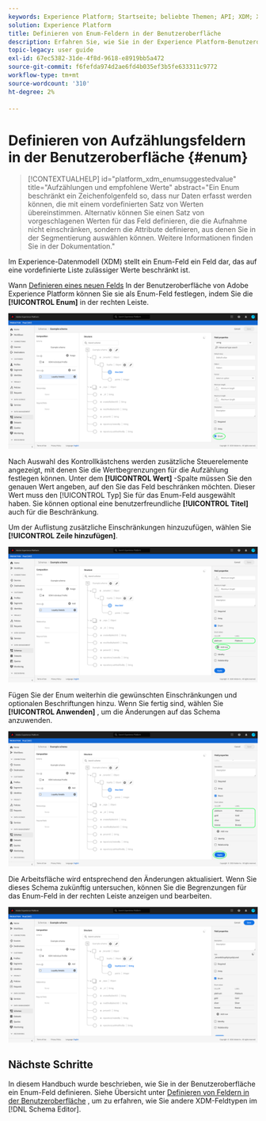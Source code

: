 ```yaml
---
keywords: Experience Platform; Startseite; beliebte Themen; API; XDM; XDM; XDM-System; Experience-Datenmodell; Datenmodell; ui; Workspace; Enum; Feld;
solution: Experience Platform
title: Definieren von Enum-Feldern in der Benutzeroberfläche
description: Erfahren Sie, wie Sie in der Experience Platform-Benutzeroberfläche ein Enum-Feld definieren.
topic-legacy: user guide
exl-id: 67ec5382-31de-4f8d-9618-e8919bb5a472
source-git-commit: f6fefda974d2ae6fd4b035ef3b5fe633311c9772
workflow-type: tm+mt
source-wordcount: '310'
ht-degree: 2%

---
```


# Definieren von Aufzählungsfeldern in der Benutzeroberfläche {#enum}

>[!CONTEXTUALHELP]
>id="platform_xdm_enumsuggestedvalue"
>title="Aufzählungen und empfohlene Werte"
>abstract="Ein Enum beschränkt ein Zeichenfolgenfeld so, dass nur Daten erfasst werden können, die mit einem vordefinierten Satz von Werten übereinstimmen. Alternativ können Sie einen Satz von vorgeschlagenen Werten für das Feld definieren, die die Aufnahme nicht einschränken, sondern die Attribute definieren, aus denen Sie in der Segmentierung auswählen können. Weitere Informationen finden Sie in der Dokumentation."

Im Experience-Datenmodell (XDM) stellt ein Enum-Feld ein Feld dar, das auf eine vordefinierte Liste zulässiger Werte beschränkt ist.

Wann [Definieren eines neuen Felds](./overview.md#define) In der Benutzeroberfläche von Adobe Experience Platform können Sie sie als Enum-Feld festlegen, indem Sie die **[!UICONTROL Enum]** in der rechten Leiste.

![](../../images/ui/fields/special/enum.png)

Nach Auswahl des Kontrollkästchens werden zusätzliche Steuerelemente angezeigt, mit denen Sie die Wertbegrenzungen für die Aufzählung festlegen können. Unter dem **[!UICONTROL Wert]** -Spalte müssen Sie den genauen Wert angeben, auf den Sie das Feld beschränken möchten. Dieser Wert muss den [!UICONTROL Typ] Sie für das Enum-Feld ausgewählt haben. Sie können optional eine benutzerfreundliche **[!UICONTROL Titel]** auch für die Beschränkung.

Um der Auflistung zusätzliche Einschränkungen hinzuzufügen, wählen Sie **[!UICONTROL Zeile hinzufügen]**.

![](../../images/ui/fields/special/enum-add-row.png)

Fügen Sie der Enum weiterhin die gewünschten Einschränkungen und optionalen Beschriftungen hinzu. Wenn Sie fertig sind, wählen Sie **[!UICONTROL Anwenden]** , um die Änderungen auf das Schema anzuwenden.

![](../../images/ui/fields/special/enum-configured.png)

Die Arbeitsfläche wird entsprechend den Änderungen aktualisiert. Wenn Sie dieses Schema zukünftig untersuchen, können Sie die Begrenzungen für das Enum-Feld in der rechten Leiste anzeigen und bearbeiten.

![](../../images/ui/fields/special/enum-applied.png)

## Nächste Schritte

In diesem Handbuch wurde beschrieben, wie Sie in der Benutzeroberfläche ein Enum-Feld definieren. Siehe Übersicht unter [Definieren von Feldern in der Benutzeroberfläche](./overview.md#special) , um zu erfahren, wie Sie andere XDM-Feldtypen im [!DNL Schema Editor].
